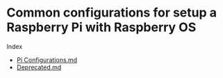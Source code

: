 # Common configurations for setup a Raspberry Pi with Raspberry OS

Index

- [Pi Configurations.md](https://gist.github.com/vincios/b2995fd40194b64ed8bc6aa850c5b3fb#file-1-pi-configurations-md)
- [Deprecated.md]()